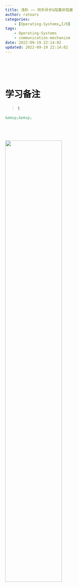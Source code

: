 ```yaml
---
title: 浅析 —— 同步异步&阻塞非阻塞
author: ratears
categories:
	- [Operating-Systems,I/O]
tags:
	- Operating-Systems
	- communication-mechanism
date: 2022-09-19 22:14:02
updated: 2022-09-19 22:14:02
---
```
























<br>

<br>

<br>

# 学习备注

> 1

```html
&emsp;&emsp;
```

<br>

<br>

<br>

<img src="" width="60%">

<br>